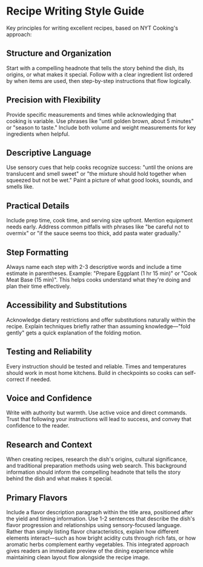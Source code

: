 # Recipe Writing Style Guide

Key principles for writing excellent recipes, based on NYT Cooking's approach:

## Structure and Organization
Start with a compelling headnote that tells the story behind the dish, its origins, or what makes it special. Follow with a clear ingredient list ordered by when items are used, then step-by-step instructions that flow logically.

## Precision with Flexibility
Provide specific measurements and times while acknowledging that cooking is variable. Use phrases like "until golden brown, about 5 minutes" or "season to taste." Include both volume and weight measurements for key ingredients when helpful.

## Descriptive Language
Use sensory cues that help cooks recognize success: "until the onions are translucent and smell sweet" or "the mixture should hold together when squeezed but not be wet." Paint a picture of what good looks, sounds, and smells like.

## Practical Details
Include prep time, cook time, and serving size upfront. Mention equipment needs early. Address common pitfalls with phrases like "be careful not to overmix" or "if the sauce seems too thick, add pasta water gradually."

## Step Formatting
Always name each step with 2-3 descriptive words and include a time estimate in parentheses. Example: "Prepare Eggplant (1 hr 15 min)" or "Cook Meat Base (15 min)". This helps cooks understand what they're doing and plan their time effectively.

## Accessibility and Substitutions
Acknowledge dietary restrictions and offer substitutions naturally within the recipe. Explain techniques briefly rather than assuming knowledge—"fold gently" gets a quick explanation of the folding motion.

## Testing and Reliability
Every instruction should be tested and reliable. Times and temperatures should work in most home kitchens. Build in checkpoints so cooks can self-correct if needed.

## Voice and Confidence
Write with authority but warmth. Use active voice and direct commands. Trust that following your instructions will lead to success, and convey that confidence to the reader.

## Research and Context
When creating recipes, research the dish's origins, cultural significance, and traditional preparation methods using web search. This background information should inform the compelling headnote that tells the story behind the dish and what makes it special.

## Primary Flavors
Include a flavor description paragraph within the title area, positioned after the yield and timing information. Use 1-2 sentences that describe the dish's flavor progression and relationships using sensory-focused language. Rather than simply listing flavor characteristics, explain how different elements interact—such as how bright acidity cuts through rich fats, or how aromatic herbs complement earthy vegetables. This integrated approach gives readers an immediate preview of the dining experience while maintaining clean layout flow alongside the recipe image.